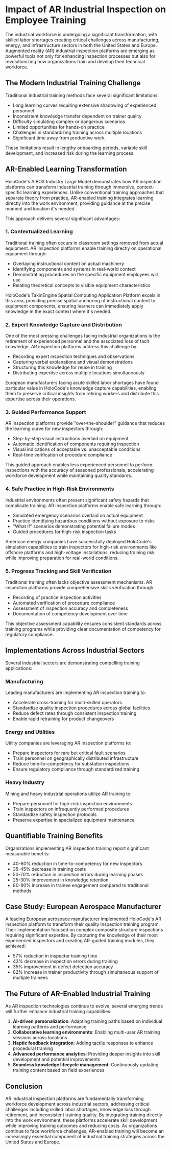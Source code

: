 # Impact of AR Industrial Inspection on Employee Training

The industrial workforce is undergoing a significant transformation, with skilled labor shortages creating critical challenges across manufacturing, energy, and infrastructure sectors in both the United States and Europe. Augmented reality (AR) industrial inspection platforms are emerging as powerful tools not only for enhancing inspection processes but also for revolutionizing how organizations train and develop their technical workforce.

## The Modern Industrial Training Challenge

Traditional industrial training methods face several significant limitations:

- Long learning curves requiring extensive shadowing of experienced personnel
- Inconsistent knowledge transfer dependent on trainer quality
- Difficulty simulating complex or dangerous scenarios
- Limited opportunities for hands-on practice
- Challenges in standardizing training across multiple locations
- Significant time away from productive work

These limitations result in lengthy onboarding periods, variable skill development, and increased risk during the learning process.

## AR-Enabled Learning Transformation

HoloCode's AIBOX Industry Large Model demonstrates how AR inspection platforms can transform industrial training through immersive, context-specific learning experiences. Unlike conventional training approaches that separate theory from practice, AR-enabled training integrates learning directly into the work environment, providing guidance at the precise moment and location it's needed.

This approach delivers several significant advantages:

### 1. Contextualized Learning

Traditional training often occurs in classroom settings removed from actual equipment. AR inspection platforms enable training directly on operational equipment through:

- Overlaying instructional content on actual machinery
- Identifying components and systems in real-world context
- Demonstrating procedures on the specific equipment employees will use
- Relating theoretical concepts to visible equipment characteristics

HoloCode's TakinEngine Spatial Computing Application Platform excels in this area, providing precise spatial anchoring of instructional content to equipment components, ensuring learners can immediately apply knowledge in the exact context where it's needed.

### 2. Expert Knowledge Capture and Distribution

One of the most pressing challenges facing industrial organizations is the retirement of experienced personnel and the associated loss of tacit knowledge. AR inspection platforms address this challenge by:

- Recording expert inspection techniques and observations
- Capturing verbal explanations and visual demonstrations
- Structuring this knowledge for reuse in training
- Distributing expertise across multiple locations simultaneously

European manufacturers facing acute skilled labor shortages have found particular value in HoloCode's knowledge capture capabilities, enabling them to preserve critical insights from retiring workers and distribute this expertise across their operations.

### 3. Guided Performance Support

AR inspection platforms provide "over-the-shoulder" guidance that reduces the learning curve for new inspectors through:

- Step-by-step visual instructions overlaid on equipment
- Automatic identification of components requiring inspection
- Visual indications of acceptable vs. unacceptable conditions
- Real-time verification of procedure compliance

This guided approach enables less experienced personnel to perform inspections with the accuracy of seasoned professionals, accelerating workforce development while maintaining quality standards.

### 4. Safe Practice in High-Risk Environments

Industrial environments often present significant safety hazards that complicate training. AR inspection platforms enable safe learning through:

- Simulated emergency scenarios overlaid on actual equipment
- Practice identifying hazardous conditions without exposure to risks
- "What if" scenarios demonstrating potential failure modes
- Guided procedures for high-risk inspection tasks

American energy companies have successfully deployed HoloCode's simulation capabilities to train inspectors for high-risk environments like offshore platforms and high-voltage installations, reducing training risk while improving preparation for real-world conditions.

### 5. Progress Tracking and Skill Verification

Traditional training often lacks objective assessment mechanisms. AR inspection platforms provide comprehensive skills verification through:

- Recording of practice inspection activities
- Automated verification of procedure compliance
- Assessment of inspection accuracy and completeness
- Documentation of competency development over time

This objective assessment capability ensures consistent standards across training programs while providing clear documentation of competency for regulatory compliance.

## Implementations Across Industrial Sectors

Several industrial sectors are demonstrating compelling training applications:

### Manufacturing

Leading manufacturers are implementing AR inspection training to:

- Accelerate cross-training for multi-skilled operators
- Standardize quality inspection procedures across global facilities
- Reduce defect rates through consistent inspection training
- Enable rapid retraining for product changeovers

### Energy and Utilities

Utility companies are leveraging AR inspection platforms to:

- Prepare inspectors for rare but critical fault scenarios
- Train personnel on geographically distributed infrastructure
- Reduce time-to-competency for substation inspections
- Ensure regulatory compliance through standardized training

### Heavy Industry

Mining and heavy industrial operations utilize AR training to:

- Prepare personnel for high-risk inspection environments
- Train inspectors on infrequently performed procedures
- Standardize safety inspection protocols
- Preserve expertise in specialized equipment maintenance

## Quantifiable Training Benefits

Organizations implementing AR inspection training report significant measurable benefits:

- 40-60% reduction in time-to-competency for new inspectors
- 35-45% decrease in training costs
- 50-70% reduction in inspection errors during learning phases
- 25-30% improvement in knowledge retention
- 80-90% increase in trainee engagement compared to traditional methods

## Case Study: European Aerospace Manufacturer

A leading European aerospace manufacturer implemented HoloCode's AR inspection platform to transform their quality inspection training program. Their implementation focused on complex composite structure inspections requiring significant expertise. By capturing the knowledge of their most experienced inspectors and creating AR-guided training modules, they achieved:

- 57% reduction in inspector training time
- 43% decrease in inspection errors during training
- 35% improvement in defect detection accuracy
- 82% increase in trainer productivity through simultaneous support of multiple trainees

## The Future of AR-Enabled Industrial Training

As AR inspection technologies continue to evolve, several emerging trends will further enhance industrial training capabilities:

1. **AI-driven personalization**: Adapting training paths based on individual learning patterns and performance
2. **Collaborative learning environments**: Enabling multi-user AR training sessions across locations
3. **Haptic feedback integration**: Adding tactile responses to enhance procedural training
4. **Advanced performance analytics**: Providing deeper insights into skill development and potential improvements
5. **Seamless knowledge lifecycle management**: Continuously updating training content based on field experiences

## Conclusion

AR industrial inspection platforms are fundamentally transforming workforce development across industrial sectors, addressing critical challenges including skilled labor shortages, knowledge loss through retirement, and inconsistent training quality. By integrating training directly into the work environment, these platforms accelerate skill development while improving training outcomes and reducing costs. As organizations continue to face workforce challenges, AR-enabled training will become an increasingly essential component of industrial training strategies across the United States and Europe. 